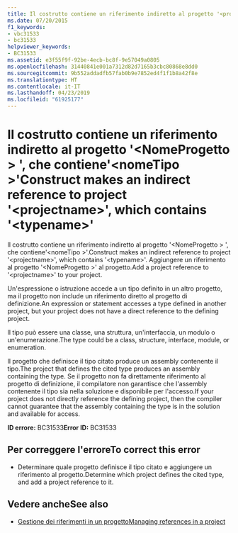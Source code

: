 ```yaml
---
title: Il costrutto contiene un riferimento indiretto al progetto '<projectname>', che contiene'<typename>'
ms.date: 07/20/2015
f1_keywords:
- vbc31533
- bc31533
helpviewer_keywords:
- BC31533
ms.assetid: e3f55f9f-92be-4ecb-bc8f-9e57049a0805
ms.openlocfilehash: 31440841e001a7312d82d7165b3cbc80868e8dd0
ms.sourcegitcommit: 9b552addadfb57fab0b9e7852ed4f1f1b8a42f8e
ms.translationtype: HT
ms.contentlocale: it-IT
ms.lasthandoff: 04/23/2019
ms.locfileid: "61925177"
---
```

# <a name="construct-makes-an-indirect-reference-to-project-projectname-which-contains-typename"></a><span data-ttu-id="e0963-102">Il costrutto contiene un riferimento indiretto al progetto '\<NomeProgetto > ', che contiene'\<nomeTipo >'</span><span class="sxs-lookup"><span data-stu-id="e0963-102">Construct makes an indirect reference to project '\<projectname>', which contains '\<typename>'</span></span>
<span data-ttu-id="e0963-103">Il costrutto contiene un riferimento indiretto al progetto '\<NomeProgetto > ', che contiene'\<nomeTipo >'.</span><span class="sxs-lookup"><span data-stu-id="e0963-103">Construct makes an indirect reference to project '\<projectname>', which contains '\<typename>'.</span></span> <span data-ttu-id="e0963-104">Aggiungere un riferimento al progetto '\<NomeProgetto >' al progetto.</span><span class="sxs-lookup"><span data-stu-id="e0963-104">Add a project reference to '\<projectname>' to your project.</span></span>  
  
 <span data-ttu-id="e0963-105">Un'espressione o istruzione accede a un tipo definito in un altro progetto, ma il progetto non include un riferimento diretto al progetto di definizione.</span><span class="sxs-lookup"><span data-stu-id="e0963-105">An expression or statement accesses a type defined in another project, but your project does not have a direct reference to the defining project.</span></span>  
  
 <span data-ttu-id="e0963-106">Il tipo può essere una classe, una struttura, un'interfaccia, un modulo o un'enumerazione.</span><span class="sxs-lookup"><span data-stu-id="e0963-106">The type could be a class, structure, interface, module, or enumeration.</span></span>  
  
 <span data-ttu-id="e0963-107">Il progetto che definisce il tipo citato produce un assembly contenente il tipo.</span><span class="sxs-lookup"><span data-stu-id="e0963-107">The project that defines the cited type produces an assembly containing the type.</span></span> <span data-ttu-id="e0963-108">Se il progetto non fa direttamente riferimento al progetto di definizione, il compilatore non garantisce che l'assembly contenente il tipo sia nella soluzione e disponibile per l'accesso.</span><span class="sxs-lookup"><span data-stu-id="e0963-108">If your project does not directly reference the defining project, then the compiler cannot guarantee that the assembly containing the type is in the solution and available for access.</span></span>  
  
 <span data-ttu-id="e0963-109">**ID errore:** BC31533</span><span class="sxs-lookup"><span data-stu-id="e0963-109">**Error ID:** BC31533</span></span>  
  
## <a name="to-correct-this-error"></a><span data-ttu-id="e0963-110">Per correggere l'errore</span><span class="sxs-lookup"><span data-stu-id="e0963-110">To correct this error</span></span>  
  
- <span data-ttu-id="e0963-111">Determinare quale progetto definisce il tipo citato e aggiungere un riferimento al progetto.</span><span class="sxs-lookup"><span data-stu-id="e0963-111">Determine which project defines the cited type, and add a project reference to it.</span></span>  
  
## <a name="see-also"></a><span data-ttu-id="e0963-112">Vedere anche</span><span class="sxs-lookup"><span data-stu-id="e0963-112">See also</span></span>

- [<span data-ttu-id="e0963-113">Gestione dei riferimenti in un progetto</span><span class="sxs-lookup"><span data-stu-id="e0963-113">Managing references in a project</span></span>](/visualstudio/ide/managing-references-in-a-project)
